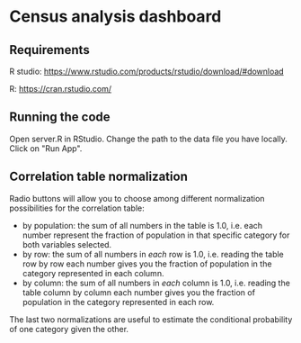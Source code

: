 # Census analysis dashboard

## Requirements

R studio:
https://www.rstudio.com/products/rstudio/download/#download

R:
https://cran.rstudio.com/

## Running the code
Open server.R in RStudio.
Change the path to the data file you have locally.
Click on "Run App".

## Correlation table normalization
Radio buttons will allow you to choose among different normalization possibilities for the correlation table:
- by population: the sum of all numbers in the table is 1.0, i.e. each number represent the fraction of population in that specific category for both variables selected.
- by row: the sum of all numbers in *each* row is 1.0, i.e. reading the table row by row each number gives you the fraction of population in the category represented in each column.
- by column: the sum of all numbers in *each* column is 1.0, i.e. reading the table column by column each number gives you the fraction of population in the category represented in each row.

The last two normalizations are useful to estimate the conditional probability of one category given the other.
